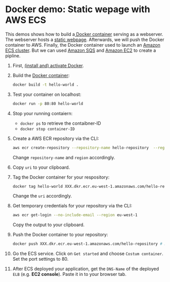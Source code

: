 # Docker demo: Static wepage with AWS ECS

This demos shows how to build a[ Docker container](https://www.docker.com/resources/what-container) serving as a webserver. The webserver hosts a [static webpage](index.html). Afterwards, we will push the Docker container to AWS. Finally, the Docker container used to launch an [Amazon ECS cluster](https://aws.amazon.com/ecs/?nc1=h_ls). But we can used [Amazon SQS](https://aws.amazon.com/sqs/?nc1=h_ls) and [Amazon EC2](https://aws.amazon.com/ec2/?nc1=h_ls) to create a pipline. 

1. First, [(install and) activate Docker](https://runnable.com/docker/getting-started/).

2. Build the [Docker container](https://github.com/Zirkonium88/AWS/blob/master/Docker/Dockerfile): 

    ```bash 
    docker build -t hello-world .
    ```

3. Test your container on localhost: 

    ```bash 
    docker run -p 80:80 hello-world
    ```

4. Stop your running contaiern:
    * `docker ps` to retrieve the contaibner-ID 
    * `docker stop container-ID`

5. Create a AWS ECR repository via the CLI: 
    ```bash
    aws ecr create-repository --repository-name hello-repository  --region eu-west-1
    ``` 
    Change `repository-name` and `region` accordingly.

6. Copy `uri` to your clipboard.

7. Tag the Docker container for your respository: 
    ``` bash
    docker tag hello-world XXX.dkr.ecr.eu-west-1.amazonaws.com/hello-repository # XXX = your account-ID
    ``` 
    Change the `uri` accordingly.

8. Get temporary credentials for your repository via the CLI: 
    ```bash 
    aws ecr get-login --no-include-email --region eu-west-1
    ``` 
    Copy the output to your clipboard.

9. Push the Docker container to your repository:
    ```bash
    docker push XXX.dkr.ecr.eu-west-1.amazonaws.com/hello-repository # XXX = your account-ID
    ```
10. Go the ECS service. Click on `Get started` and choose `Costum container`. Set the port settings to 80.

11. After ECS deployed your application, get the `DNS-Name` of the deployed `ELB` (e.g. **EC2 console**). Paste it in to your browser tab.